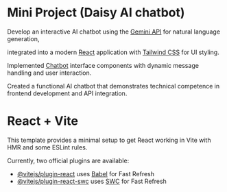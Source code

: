 # Mini Project (Daisy AI chatbot)

Develop an interactive AI chatbot using the [Gemini API](https://ai.google.dev) for natural language generation, 

integrated into a modern [React](https://react.dev) application with [Tailwind CSS](https://tailwindcss.com) for UI styling.

Implemented [Chatbot](https://mini-project-gilt-ten.vercel.app) interface components with dynamic message handling and user interaction.

Created a functional AI chatbot that demonstrates technical competence in frontend development and API integration.

# React + Vite

This template provides a minimal setup to get React working in Vite with HMR and some ESLint rules.

Currently, two official plugins are available:

- [@vitejs/plugin-react](https://github.com/vitejs/vite-plugin-react/blob/main/packages/plugin-react/README.md) uses [Babel](https://babeljs.io/) for Fast Refresh
- [@vitejs/plugin-react-swc](https://github.com/vitejs/vite-plugin-react-swc) uses [SWC](https://swc.rs/) for Fast Refresh

